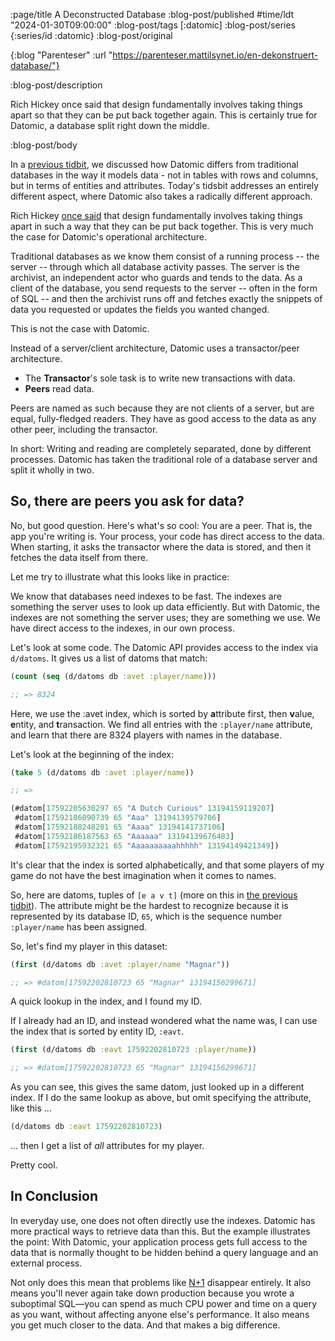 :page/title A Deconstructed Database
:blog-post/published #time/ldt "2024-01-30T09:00:00"
:blog-post/tags [:datomic]
:blog-post/series {:series/id :datomic}
:blog-post/original

{:blog "Parenteser"
 :url "https://parenteser.mattilsynet.io/en-dekonstruert-database/"}

:blog-post/description

Rich Hickey once said that design fundamentally involves taking things apart so
that they can be put back together again. This is certainly true for Datomic, a
database split right down the middle.

:blog-post/body

In a [previous tidbit](/smak-av-datomic/), we discussed how Datomic
differs from traditional databases in the way it models data - not in tables
with rows and columns, but in terms of entities and attributes. Today's tidsbit
addresses an entirely different aspect, where Datomic also takes a radically
different approach.

Rich Hickey [once said](https://www.youtube.com/watch?v=QCwqnjxqfmY) that design
fundamentally involves taking things apart in such a way that they can be put
back together. This is very much the case for Datomic's operational
architecture.

Traditional databases as we know them consist of a running process -- the server
-- through which all database activity passes. The server is the archivist, an
independent actor who guards and tends to the data. As a client of the database,
you send requests to the server -- often in the form of SQL -- and then the
archivist runs off and fetches exactly the snippets of data you requested or
updates the fields you wanted changed.

This is not the case with Datomic.

Instead of a server/client architecture, Datomic uses a transactor/peer
architecture.

- The **Transactor**'s sole task is to write new transactions with data.
- **Peers** read data.

Peers are named as such because they are not clients of a server, but are equal,
fully-fledged readers. They have as good access to the data as any other peer,
including the transactor.

In short: Writing and reading are completely separated, done by different
processes. Datomic has taken the traditional role of a database server and split
it wholly in two.

## So, there are peers you ask for data?

No, but good question. Here's what's so cool: You are a peer. That is, the app
you're writing is. Your process, your code has direct access to the data. When
starting, it asks the transactor where the data is stored, and then it fetches
the data itself from there.

Let me try to illustrate what this looks like in practice:

We know that databases need indexes to be fast. The indexes are something the
server uses to look up data efficiently. But with Datomic, the indexes are not
something the server uses; they are something we use. We have direct access to
the indexes, in our own process.

Let's look at some code. The Datomic API provides access to the index via
`d/datoms`. It gives us a list of datoms that match:

```clj
(count (seq (d/datoms db :avet :player/name)))

;; => 8324
```

Here, we use the :avet index, which is sorted by **a**ttribute first, then
**v**alue, **e**ntity, and **t**ransaction. We find all entries with the
`:player/name` attribute, and learn that there are 8324 players with names in
the database.

Let's look at the beginning of the index:

```clj
(take 5 (d/datoms db :avet :player/name))

;; =>

(#datom[17592205630297 65 "A Dutch Curious" 13194159119207]
 #datom[17592186090739 65 "Aaa" 13194139579706]
 #datom[17592188248201 65 "Aaaa" 13194141737106]
 #datom[17592186187563 65 "Aaaaaa" 13194139676483]
 #datom[17592195932321 65 "Aaaaaaaaaahhhhh" 13194149421349])
```

It's clear that the index is sorted alphabetically, and that some players of
my game do not have the best imagination when it comes to names.

So, here are datoms, tuples of `[e a v t]` (more on this in [the previous
tidbit](/taste-of-datomic/)). The attribute might be the hardest to recognize
because it is represented by its database ID, `65`, which is the sequence number
`:player/name` has been assigned.

So, let's find my player in this dataset:

```clj
(first (d/datoms db :avet :player/name "Magnar"))

;; => #datom[17592202810723 65 "Magnar" 13194156299671]
```

A quick lookup in the index, and I found my ID.

If I already had an ID, and instead wondered what the name was, I can use the
index that is sorted by entity ID, `:eavt`.

```clj
(first (d/datoms db :eavt 17592202810723 :player/name))

;; => #datom[17592202810723 65 "Magnar" 13194156299671]
```

As you can see, this gives the same datom, just looked up in a different index.
If I do the same lookup as above, but omit specifying the attribute, like
this ...

```clj
(d/datoms db :eavt 17592202810723)
```

... then I get a list of *all* attributes for my player.

Pretty cool.

## In Conclusion

In everyday use, one does not often directly use the indexes. Datomic has more
practical ways to retrieve data than this. But the example illustrates the
point: With Datomic, your application process gets full access to the data that
is normally thought to be hidden behind a query language and an external
process.

Not only does this mean that problems like
[N+1](https://docs.sentry.io/product/issues/issue-details/performance-issues/n-one-queries/)
disappear entirely. It also means you'll never again take down production
because you wrote a suboptimal SQL—you can spend as much CPU power and time on a
query as you want, without affecting anyone else's performance. It also means
you get much closer to the data. And that makes a big difference.
